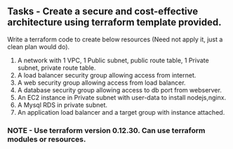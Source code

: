 ## Tasks - Create a secure and cost-effective architecture using terraform template provided.
Write a terraform code to create below resources (Need not apply it, just a clean plan would do).

1) A network with 1 VPC, 1 Public subnet, public route table, 1 Private subnet, private route table.
2) A load balancer security group allowing access from internet.
3) A web security group allowing access from load balancer.
4) A database security group allowing access to db port from webserver.
5) An EC2 instance in Private subnet with user-data to install nodejs,nginx.
6) A Mysql RDS in private subnet.
7) An application load balancer and a target group with instance attached.


### NOTE - Use terraform version 0.12.30. Can use terraform modules or resources.
